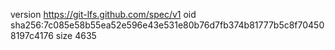 version https://git-lfs.github.com/spec/v1
oid sha256:7c085e58b55ea52e596e43e531e80b76d7fb374b81777b5c8f704508197c4176
size 4635
